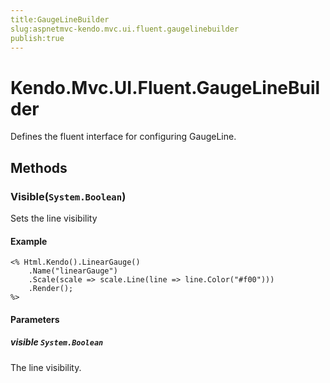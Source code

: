 ```yaml
---
title:GaugeLineBuilder
slug:aspnetmvc-kendo.mvc.ui.fluent.gaugelinebuilder
publish:true
---
```


# Kendo.Mvc.UI.Fluent.GaugeLineBuilder
Defines the fluent interface for configuring GaugeLine.



## Methods

### Visible(`System.Boolean`)
Sets the line visibility


#### Example

    <% Html.Kendo().LinearGauge()
        .Name("linearGauge")
        .Scale(scale => scale.Line(line => line.Color("#f00")))
        .Render();
    %>
        


#### Parameters

##### visible `System.Boolean`
The line visibility.






